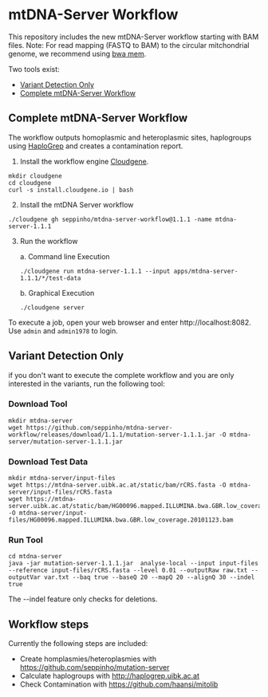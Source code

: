 # mtDNA-Server Workflow
This repository includes the new mtDNA-Server workflow starting with BAM files. Note: For read mapping (FASTQ to BAM) to the circular mitchondrial genome, we recommend using [bwa mem](https://github.com/lh3/bwa). 

Two tools exist:
- [Variant Detection Only](#variant-detection-only)
- [Complete mtDNA-Server Workflow](#run-mtdna-server-workflow)

## Complete mtDNA-Server Workflow
 The workflow outputs homoplasmic and heteroplasmic sites, haplogroups using [HaploGrep](http://haplogrep.uibk.ac.at/) and creates a contamination report. 
 
1) Install the workflow engine [Cloudgene](https://github.com/genepi/cloudgene).

```
mkdir cloudgene
cd cloudgene
curl -s install.cloudgene.io | bash
```

2) Install the mtDNA Server workflow

```
./cloudgene gh seppinho/mtdna-server-workflow@1.1.1 -name mtdna-server-1.1.1
```
3) Run the workflow 

   a. Command line Execution
   
   ```
   ./cloudgene run mtdna-server-1.1.1 --input apps/mtdna-server-1.1.1/*/test-data
   ```

   b. Graphical Execution
   
   ```
   ./cloudgene server
   ```
To execute a job, open your web browser and enter http://localhost:8082. Use `admin` and `admin1978` to login.

## Variant Detection Only

if you don't want to execute the complete workflow and you are only interested in the variants, run the following tool:

### Download Tool
```
mkdir mtdna-server
wget https://github.com/seppinho/mtdna-server-workflow/releases/download/1.1.1/mutation-server-1.1.1.jar -O mtdna-server/mutation-server-1.1.1.jar
```
### Download Test Data

```
mkdir mtdna-server/input-files
wget https://mtdna-server.uibk.ac.at/static/bam/rCRS.fasta -O mtdna-server/input-files/rCRS.fasta
wget https://mtdna-server.uibk.ac.at/static/bam/HG00096.mapped.ILLUMINA.bwa.GBR.low_coverage.20101123.bam  -O mtdna-server/input-files/HG00096.mapped.ILLUMINA.bwa.GBR.low_coverage.20101123.bam
```
### Run Tool
```
cd mtdna-server
java -jar mutation-server-1.1.1.jar  analyse-local --input input-files  --reference input-files/rCRS.fasta --level 0.01 --outputRaw raw.txt --outputVar var.txt --baq true --baseQ 20 --mapQ 20 --alignQ 30 --indel true
```
The --indel feature only checks for deletions. 

## Workflow steps

Currently the following steps are included:

* Create homplasmies/heteroplasmies with https://github.com/seppinho/mutation-server
* Calculate haplogroups with http://haplogrep.uibk.ac.at
* Check Contamination with https://github.com/haansi/mitolib


